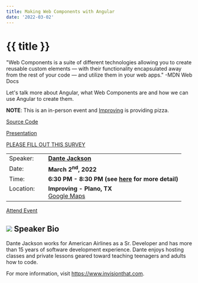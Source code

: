 ```yaml
---
title: Making Web Components with Angular
date: '2022-03-02'
---
```

# {{ title }}

"Web Components is a suite of different technologies allowing you to create reusable custom elements — with their functionality encapsulated away from the rest of your code — and utilize them in your web apps." -MDN Web Docs

Let's talk more about Angular, what Web Components are and how we can use Angular to create them.

**NOTE**: This is an in-person event and [Improving](https://improving.com/) is providing pizza.

[Source Code](https://github.com/techiediaries/angular-web-component-demo)

[Presentation](https://docs.google.com/presentation/d/1EPTp7xJz4PJNOenTCImzl8Maaj08lKxlNtNAlLbvNeE/edit#slide=id.gc6f73a04f_0_0)

[PLEASE FILL OUT THIS SURVEY](https://forms.gle/mgFQgWF5PVMMbLpJ9)



<table>
<tbody>
<tr><td>Speaker:</td><td>&nbsp;</td><td><b><a title="Dante Jackson" target="_blank" href="https://www.invisionthat.com/">Dante Jackson</a></b></td></tr>
<tr><td>Date:</td><td>&nbsp;</td><td><b>March 2<sup>nd</sup>, 2022</b></td></tr>
<tr><td valign="top">Time:</td><td>&nbsp;</td><td><b>6:30 PM - 8:30 PM (see <a title="Location" href="/contact/">here</a> for more detail)</b></td></tr>
<tr><td valign="top">Location:</td><td>&nbsp;</td><td><b>Improving - Plano, TX</b><br><a title="Google" target="_blank" href="https://g.page/improving-dallas?share">Google Maps</a></td></tr>
</tbody>
</table>

[Attend Event](https://www.eventbrite.com/e/making-web-components-with-angular-tickets-277698743417)

## ![](/assets/img/icons/speakerbioicon.png) Speaker Bio

<p>Dante Jackson works for American Airlines as a Sr. Developer and has more than 15 years of software development experience.  Dante enjoys hosting classes and private lessons geared toward teaching teenagers and adults how to code.</p>

<p>For more information, visit <a href="https://www.invisionthat.com">https://www.invisionthat.com</a>.</p>
